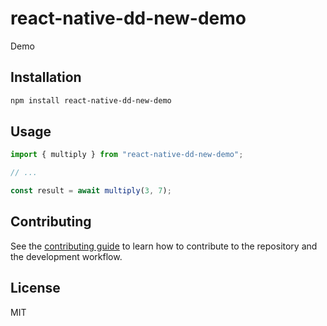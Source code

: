 # react-native-dd-new-demo

Demo

## Installation

```sh
npm install react-native-dd-new-demo
```

## Usage

```js
import { multiply } from "react-native-dd-new-demo";

// ...

const result = await multiply(3, 7);
```

## Contributing

See the [contributing guide](CONTRIBUTING.md) to learn how to contribute to the repository and the development workflow.

## License

MIT
